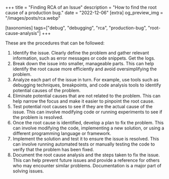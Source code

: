 +++
title = "Finding RCA of an Issue"
description = "How to find the root cause of a production bug."
date = "2022-12-06"
[extra]
og_preview_img = "/images/posts/rca.webp"

[taxonomies]
tags=["debug", "debugging", "rca", "production-bug", "root-cause-analysis"]
+++

These are the procedures that can be followed:

1. Identify the issue. Clearly define the problem and gather relevant information, such as error messages or code snippets. Get the logs.
2. Break down the issue into smaller, manageable parts. This can help identify the root cause more efficiently and avoid oversimplifying the problem.
3. Analyze each part of the issue in turn. For example, use tools such as debugging techniques, breakpoints, and code analysis tools to identify potential causes of the problem.
4. Eliminate potential causes that are not related to the problem. This can help narrow the focus and make it easier to pinpoint the root cause.
5. Test potential root causes to see if they are the actual cause of the issue. This can involve modifying code or running experiments to see if the problem is resolved.
6. Once the root cause is identified, develop a plan to fix the problem. This can involve modifying the code, implementing a new solution, or using a different programming language or framework.
7. Implement the solution and test it to ensure the issue is resolved. This can involve running automated tests or manually testing the code to verify that the problem has been fixed.
8. Document the root cause analysis and the steps taken to fix the issue. This can help prevent future issues and provide a reference for others who may encounter similar problems. Documentation is a major part of solving issues.
